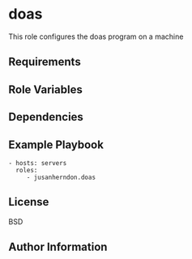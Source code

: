 doas
=========

This role configures the doas program on a machine

Requirements
------------


Role Variables
--------------


Dependencies
------------


Example Playbook
----------------


    - hosts: servers
      roles:
         - jusanherndon.doas

License
-------

BSD

Author Information
------------------

